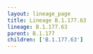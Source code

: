 ```yaml
---
layout: lineage_page
title: Lineage B.1.177.63
lineage: B.1.177.63
parent: B.1.177
children: ['B.1.177.63']
---
```

